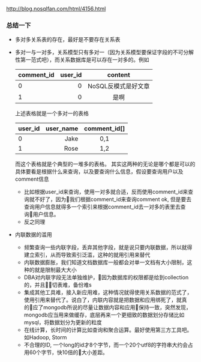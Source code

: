 http://blog.nosqlfan.com/html/4156.html

### 总结一下
* 多对多关系表的存在，最好是不要存在关系表
* 多对一与一对多，关系模型只有多对一（因为关系模型要保证字段的不可分解性第一范式吧），而关系数据库是可以存在一对多的。例如

  | comment_id | user_id | content |
  | :------| ------: | :------: |
  | 0 | 0 | NoSQL反模式是好文章 |
  | 1 | 0 | 是啊 |
  上述表格就是一个多对一的表格

  | user_id | user_name | comment_id[] |
  | :------| ------: | :------: |
  | 0 | Jake | 0,1 |
  | 1 | Rose | 1,2 |
  而这个表格就是个典型的一堆多的表格。
  其实这两种的无论是哪个都是可以的具体要看是根据什么来查询，以及要查询什么信息，假设要查询用户以及comment信息

    * 比如根据user_id来查询，使用一对多就合适，反而使用comment_id来查询就不好了，因为我们根据comment_id来查询comment ok, 但是要去查询用户信息就得多一个索引来根据comment_id去一对多的表里去查询用户信息。
    * 反之同理
* 内联数据的滥用
  * 频繁查询一些内联字段，丢弃其他字段，就是说只要内联数据，所以就得建立索引，从而导致索引泛滥，这种的就用引用来替代
  * 内联数据膨胀，我们知道文档数据库一般都会对单一文档有大小限制，这种的就是限制最大大小
  * DBA对内联字段无法单独维护，因为数据库的权限都是给到collection的，并且切表难，备份难s
  * 集成其他工具难，接入新应用难，这种情况就得使用关系数据的范式了，使用引用来替代了。说白了，内联内容就是把数据和应用绑死了，就真的应了mongodb所说的尽量让数据内容和应用保持一致，突然发现，mongodb应当用来做缓存，底层再来一个更细致的数据划分存储比如mysql，将数据划分为更新的粒度
  * 在线计算，长时间的计算比如查询和聚合运算。最好使用第三方工具吧。如Hadoop, Storm
  * 不合理的ID, 一个long的id才8个字节，而一个20个utf8的字符串大约会占用60个字节，快10倍的大小差距。